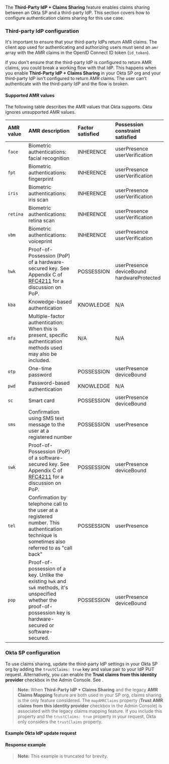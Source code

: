 The **Third-Party IdP + Claims Sharing** feature enables claims sharing between an Okta SP and a third-party IdP. This section covers how to configure authentication claims sharing for this use case.

### Third-party IdP configuration

It's important to ensure that your third-party IdPs return AMR claims. The client app used for authenticating and authorizing users must send an `amr` array with the AMR claims in the OpenID Connect ID token (`id_token`).

If you don't ensure that the third-party IdP is configured to return AMR claims, you could break a working flow with that IdP. This happens when you enable **Third-Party IdP + Claims Sharing** in your Okta SP org and your third-party IdP isn't configured to return AMR claims. The user can't authenticate with the third-party IdP and the flow is broken.

#### Supported AMR values

The following table describes the AMR values that Okta supports. Okta ignores unsupported AMR values.

| AMR value    | AMR description                                | Factor satisfied   | Possession constraint satisfied   |
| :------------| :--------------------------------------------- | :----------------  | :-------------------------------- |
| `face`       | Biometric authentications: facial recognition  | INHERENCE          | userPresence<br> userVerification |
| `fpt`        | Biometric authentications: fingerprint         | INHERENCE          | userPresence<br> userVerification |
| `iris`       | Biometric authentications: iris scan           | INHERENCE          | userPresence<br> userVerification |
| `retina`     | Biometric authentications: retina scan         | INHERENCE          | userPresence<br> userVerification |
| `vbm`        | Biometric authentications: voiceprint          | INHERENCE          | userPresence<br> userVerification |
| `hwk`        | Proof-of-Possession (PoP) of a hardware-secured key. See Appendix C of [RFC4211](https://datatracker.ietf.org/doc/html/rfc4211#appendix-C) for a discussion on PoP.| POSSESSION             |  userPresence<br>deviceBound<br>hardwareProtected      |
| `kba`        | Knowedge-based authentication | KNOWLEDGE | N/A  |
| `mfa`        | Multiple-factor authentication: When this is present, specific authentication methods used may also be included. | N/A | N/A |
| `otp`        | One-time password | POSSESSION    | userPresence<br>deviceBound |
| `pwd`        | Password-based authentication | KNOWLEDGE | N/A |
| `sc`         | Smart card  | POSSESSION | userPresence<br>deviceBound |
| `sms`        | Confirmation using SMS text message to the user at a registered number  | POSSESSION | userPresence |
| `swk`        | Proof-of-Possession (PoP) of a software-secured key. See Appendix C of [RFC4211](https://datatracker.ietf.org/doc/html/rfc4211#appendix-C) for a discussion on PoP. | POSSESSION | userPresence<br>deviceBound |
| `tel`        | Confirmation by telephone call to the user at a registered number. This authentication technique is sometimes also referred to as "call back" | POSSESSION  | userPresence  |
| `pop`        | Proof-of-possession of a key. Unlike the existing `hwk` and `swk` methods, it's unspecified whether the proof-of-possession key is hardware-secured or software-secured.  | POSSESSION  | userPresence<br>deviceBound |

### Okta SP configuration

To use claims sharing, update the third-party IdP settings in your Okta SP org by adding the `trustClaims: true` key and value pair to your IdP PUT request. Alternatively, you can enable the **Trust claims from this identity provider** checkbox in the Admin Console. See <StackSnippet snippet="addanidp" inline />.

> **Note:** When **Third-Party IdP + Claims Sharing** and the legacy **AMR Claims Mapping** feature are both used in your SP org, claims sharing is the only feature considered. The `mapAMRClaims` property (**Trust AMR claims from this identity provider** checkbox in the Admin Console) is associated with the legacy claims mapping feature. If you include this property and the `trustClaims: true` property in your request, Okta only considers the `trustClaims` property.

#### Example Okta <StackSnippet snippet="idptype" inline /> IdP update request

<StackSnippet snippet="idpupdaterequest" />

#### Response example

> **Note:** This example is truncated for brevity.

<StackSnippet snippet="idpupdateresponse" />
